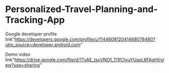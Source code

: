 # Personalized-Travel-Planning-and-Tracking-App

Google developer profile link"https://developers.google.com/profile/u/114460812041468078480?utm_source=developer.android.com"

Demo video link"https://drive.google.com/file/d/1TyAE_tsvVNO1_Tl1fCIvuYUaxL6FAgHl/view?usp=sharing"

